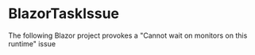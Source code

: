 # BlazorTaskIssue
The following Blazor project provokes a "Cannot wait on monitors on this runtime" issue 
